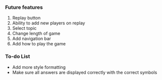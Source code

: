 ### Future features
1. Replay button
2. Ability to add new players on replay
3. Select topic
4. Change length of game
5. Add navigation bar
6. Add how to play the game

### To-do List
- Add more style formatting
- Make sure all answers are displayed correctly with the correct symbols